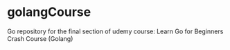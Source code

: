 # golangCourse
Go repository for the final section of udemy course: Learn Go for Beginners Crash Course (Golang)
